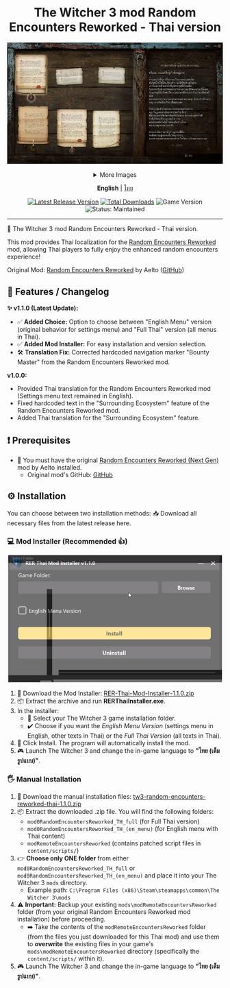<div align="center">

# The Witcher 3 mod Random Encounters Reworked - Thai version

![img](/docs/images/292030_8.jpg)

<details> <summary>More Images</summary>

![img](/docs/images/292030_13.jpg)
![img](/docs/images/292030_4.jpg)
![img](/docs/images/292030_5.jpg)
![img](/docs/images/292030_6.jpg)
![img](/docs/images/292030_14.jpg)
![img](/docs/images/292030_19.jpg)

</details>

**English** | [ไทย](/docs/README-TH.md)

<p>
  <a href="https://github.com/Onyx-Nostalgia/tw3-random-encounters-reworked-thai/releases/latest"><img src="https://img.shields.io/github/v/release/Onyx-Nostalgia/tw3-random-encounters-reworked-thai?style=for-the-badge&label=Latest%20Release" alt="Latest Release Version"></a>
  <a href="https://github.com/Onyx-Nostalgia/tw3-random-encounters-reworked-thai/releases"><img src="https://img.shields.io/github/downloads/Onyx-Nostalgia/tw3-random-encounters-reworked-thai/total?style=for-the-badge&label=Total%20Downloads&color=brightgreen" alt="Total Downloads"></a>
  <img src="https://img.shields.io/badge/Game-The%20Witcher%203%20Next--Gen-red?style=for-the-badge" alt="Game Version">
  <img src="https://img.shields.io/badge/status-maintained-brightgreen?style=for-the-badge" alt="Status: Maintained">
</p>

</div>

-----------

💬 The Witcher 3 mod Random Encounters Reworked - Thai version.

This mod provides Thai localization for the [Random Encounters Reworked](https://www.nexusmods.com/witcher3/mods/5018) mod, allowing Thai players to fully enjoy the enhanced random encounters experience!

Original Mod: [Random Encounters Reworked](https://www.nexusmods.com/witcher3/mods/5018) by Aelto ([GitHub](https://github.com/Aelto/tw3-random-encounters-reworked))

## 📝 Features / Changelog

**✨ v1.1.0 (Latest Update):**

- ✅ **Added Choice:** Option to choose between "English Menu" version (original behavior for settings menu) and "Full Thai" version (all menus in Thai).
- ✅ **Added Mod Installer:** For easy installation and version selection.
- 🛠️ **Translation Fix:** Corrected hardcoded navigation marker "Bounty Master" from the Random Encounters Reworked mod.

**v1.0.0:**

- Provided Thai translation for the Random Encounters Reworked mod (Settings menu text remained in English).
- Fixed hardcoded text in the "Surrounding Ecosystem" feature of the Random Encounters Reworked mod.
- Added Thai translation for the "Surrounding Ecosystem" feature.

## ❗ Prerequisites

- 🔗 You must have the original [Random Encounters Reworked (Next Gen)](https://www.nexusmods.com/witcher3/mods/5018) mod by Aelto installed.
  - Original mod's GitHub: [GitHub](https://github.com/Aelto/tw3-random-encounters-reworked)

## ⚙️ Installation

You can choose between two installation methods:
📥 Download all necessary files from the latest release here.

### 💻 Mod Installer (Recommended 👍)

<div align="center">
  <img src="docs/GIF/modinstaller.gif" alt="Mod Installer GIF" width="500"/>
</div>

   1. 🔗 Download the Mod Installer: [RER-Thai-Mod-Installer-1.1.0.zip](https://github.com/Onyx-Nostalgia/tw3-random-encounters-reworked-thai/releases/latest/download/RER-Thai-Mod-Installer-1.1.0.zip)
   2. 📦 Extract the archive and run **RERThaiInstaller.exe**.
   3. In the installer:
      - 📁 Select your The Witcher 3 game installation folder.
      - ✔️ Choose if you want the _English Menu Version_ (settings menu in English, other texts in Thai) or the _Full Thai Version_ (all texts in Thai).
   4. 🚀 Click Install. The program will automatically install the mod.
   5. 🎮 Launch The Witcher 3 and change the in-game language to **"ไทย (เต็มรูปแบบ)"**.

### 🖐️ Manual Installation

   1. 🔗 Download the manual installation files: [tw3-random-encounters-reworked-thai-1.1.0.zip](https://github.com/Onyx-Nostalgia/tw3-random-encounters-reworked-thai/releases/latest/download/tw3-random-encounters-reworked-thai-1.1.0.zip)
   2. 📦 Extract the downloaded .zip file. You will find the following folders:
      - `mod0RandomEncountersReworked_TH_full` (for Full Thai version)
      - `mod0RandomEncountersReworked_TH_(en_menu)` (for English menu with Thai content)
      - `modRemoteEncountersReworked` (contains patched script files in `content/scripts/`)
   3. 👉 **Choose only ONE folder** from either `mod0RandomEncountersReworked_TH_full` or `mod0RandomEncountersReworked_TH_(en_menu)` and place it into your The Witcher 3 `mods` directory.
      - Example path: `C:\Program Files (x86)\Steam\steamapps\common\The Witcher 3\mods`
   4. ⚠️ **Important:** Backup your existing `mods\modRemoteEncountersReworked` folder (from your original Random Encounters Reworked mod installation) before proceeding.
        - ➡️ Take the contents of the `modRemoteEncountersReworked` folder (from the files you just downloaded for this Thai mod) and use them to **overwrite** the existing files in your game's `mods\modRemoteEncountersReworked` directory (specifically the `content/scripts/` within it).
   5. 🎮 Launch The Witcher 3 and change the in-game language to **"ไทย (เต็มรูปแบบ)"**.
